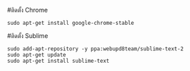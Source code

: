 #ติดตั้ง Chrome
```
sudo apt-get install google-chrome-stable
```
#ติดตั้ง Sublime
```
sudo add-apt-repository -y ppa:webupd8team/sublime-text-2
sudo apt-get update
sudo apt-get install sublime-text
```
